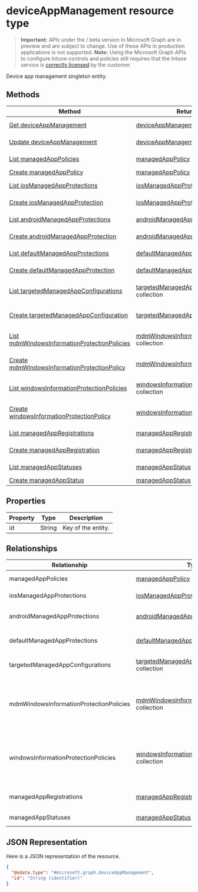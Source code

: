 ﻿# deviceAppManagement resource type

> **Important:** APIs under the / beta version in Microsoft Graph are in preview and are subject to change. Use of these APIs in production applications is not supported.
> **Note:** Using the Microsoft Graph APIs to configure Intune controls and policies still requires that the Intune service is [correctly licensed](https://go.microsoft.com/fwlink/?linkid=839381) by the customer.

Device app management singleton entity.
## Methods
|Method|Return Type|Description|
|---|---|---|
|[Get deviceAppManagement](https://developer.microsoft.com/en-us/graph/docs/api-reference/beta/api/api/intune_mam_deviceappmanagement_get.md)|[deviceAppManagement](https://developer.microsoft.com/en-us/graph/docs/api-reference/beta/api/resources/intune_mam_deviceappmanagement.md)|Read properties and relationships of the [deviceAppManagement](https://developer.microsoft.com/en-us/graph/docs/api-reference/beta/api/resources/intune_mam_deviceappmanagement.md) object.|
|[Update deviceAppManagement](https://developer.microsoft.com/en-us/graph/docs/api-reference/beta/api/api/intune_mam_deviceappmanagement_update.md)|[deviceAppManagement](https://developer.microsoft.com/en-us/graph/docs/api-reference/beta/api/resources/intune_mam_deviceappmanagement.md)|Update the properties of a [deviceAppManagement](https://developer.microsoft.com/en-us/graph/docs/api-reference/beta/api/resources/intune_mam_deviceappmanagement.md) object.|
|[List managedAppPolicies](https://developer.microsoft.com/en-us/graph/docs/api-reference/beta/api/api/intune_mam_managedapppolicy_list.md)|[managedAppPolicy](https://developer.microsoft.com/en-us/graph/docs/api-reference/beta/api/resources/intune_mam_managedapppolicy.md) collection|List properties and relationships of the [managedAppPolicy](https://developer.microsoft.com/en-us/graph/docs/api-reference/beta/api/resources/intune_mam_managedapppolicy.md) objects.|
|[Create managedAppPolicy](https://developer.microsoft.com/en-us/graph/docs/api-reference/beta/api/api/intune_mam_managedapppolicy_create.md)|[managedAppPolicy](https://developer.microsoft.com/en-us/graph/docs/api-reference/beta/api/resources/intune_mam_managedapppolicy.md)|Create a new [managedAppPolicy](https://developer.microsoft.com/en-us/graph/docs/api-reference/beta/api/resources/intune_mam_managedapppolicy.md) object.|
|[List iosManagedAppProtections](https://developer.microsoft.com/en-us/graph/docs/api-reference/beta/api/api/intune_mam_iosmanagedappprotection_list.md)|[iosManagedAppProtection](https://developer.microsoft.com/en-us/graph/docs/api-reference/beta/api/resources/intune_mam_iosmanagedappprotection.md) collection|List properties and relationships of the [iosManagedAppProtection](https://developer.microsoft.com/en-us/graph/docs/api-reference/beta/api/resources/intune_mam_iosmanagedappprotection.md) objects.|
|[Create iosManagedAppProtection](https://developer.microsoft.com/en-us/graph/docs/api-reference/beta/api/api/intune_mam_iosmanagedappprotection_create.md)|[iosManagedAppProtection](https://developer.microsoft.com/en-us/graph/docs/api-reference/beta/api/resources/intune_mam_iosmanagedappprotection.md)|Create a new [iosManagedAppProtection](https://developer.microsoft.com/en-us/graph/docs/api-reference/beta/api/resources/intune_mam_iosmanagedappprotection.md) object.|
|[List androidManagedAppProtections](https://developer.microsoft.com/en-us/graph/docs/api-reference/beta/api/api/intune_mam_androidmanagedappprotection_list.md)|[androidManagedAppProtection](https://developer.microsoft.com/en-us/graph/docs/api-reference/beta/api/resources/intune_mam_androidmanagedappprotection.md) collection|List properties and relationships of the [androidManagedAppProtection](https://developer.microsoft.com/en-us/graph/docs/api-reference/beta/api/resources/intune_mam_androidmanagedappprotection.md) objects.|
|[Create androidManagedAppProtection](https://developer.microsoft.com/en-us/graph/docs/api-reference/beta/api/api/intune_mam_androidmanagedappprotection_create.md)|[androidManagedAppProtection](https://developer.microsoft.com/en-us/graph/docs/api-reference/beta/api/resources/intune_mam_androidmanagedappprotection.md)|Create a new [androidManagedAppProtection](https://developer.microsoft.com/en-us/graph/docs/api-reference/beta/api/resources/intune_mam_androidmanagedappprotection.md) object.|
|[List defaultManagedAppProtections](https://developer.microsoft.com/en-us/graph/docs/api-reference/beta/api/api/intune_mam_defaultmanagedappprotection_list.md)|[defaultManagedAppProtection](https://developer.microsoft.com/en-us/graph/docs/api-reference/beta/api/resources/intune_mam_defaultmanagedappprotection.md) collection|List properties and relationships of the [defaultManagedAppProtection](https://developer.microsoft.com/en-us/graph/docs/api-reference/beta/api/resources/intune_mam_defaultmanagedappprotection.md) objects.|
|[Create defaultManagedAppProtection](https://developer.microsoft.com/en-us/graph/docs/api-reference/beta/api/api/intune_mam_defaultmanagedappprotection_create.md)|[defaultManagedAppProtection](https://developer.microsoft.com/en-us/graph/docs/api-reference/beta/api/resources/intune_mam_defaultmanagedappprotection.md)|Create a new [defaultManagedAppProtection](https://developer.microsoft.com/en-us/graph/docs/api-reference/beta/api/resources/intune_mam_defaultmanagedappprotection.md) object.|
|[List targetedManagedAppConfigurations](https://developer.microsoft.com/en-us/graph/docs/api-reference/beta/api/api/intune_mam_targetedmanagedappconfiguration_list.md)|[targetedManagedAppConfiguration](https://developer.microsoft.com/en-us/graph/docs/api-reference/beta/api/resources/intune_mam_targetedmanagedappconfiguration.md) collection|List properties and relationships of the [targetedManagedAppConfiguration](https://developer.microsoft.com/en-us/graph/docs/api-reference/beta/api/resources/intune_mam_targetedmanagedappconfiguration.md) objects.|
|[Create targetedManagedAppConfiguration](https://developer.microsoft.com/en-us/graph/docs/api-reference/beta/api/api/intune_mam_targetedmanagedappconfiguration_create.md)|[targetedManagedAppConfiguration](https://developer.microsoft.com/en-us/graph/docs/api-reference/beta/api/resources/intune_mam_targetedmanagedappconfiguration.md)|Create a new [targetedManagedAppConfiguration](https://developer.microsoft.com/en-us/graph/docs/api-reference/beta/api/resources/intune_mam_targetedmanagedappconfiguration.md) object.|
|[List mdmWindowsInformationProtectionPolicies](https://developer.microsoft.com/en-us/graph/docs/api-reference/beta/api/api/intune_mam_mdmwindowsinformationprotectionpolicy_list.md)|[mdmWindowsInformationProtectionPolicy](https://developer.microsoft.com/en-us/graph/docs/api-reference/beta/api/resources/intune_mam_mdmwindowsinformationprotectionpolicy.md) collection|List properties and relationships of the [mdmWindowsInformationProtectionPolicy](https://developer.microsoft.com/en-us/graph/docs/api-reference/beta/api/resources/intune_mam_mdmwindowsinformationprotectionpolicy.md) objects.|
|[Create mdmWindowsInformationProtectionPolicy](https://developer.microsoft.com/en-us/graph/docs/api-reference/beta/api/api/intune_mam_mdmwindowsinformationprotectionpolicy_create.md)|[mdmWindowsInformationProtectionPolicy](https://developer.microsoft.com/en-us/graph/docs/api-reference/beta/api/resources/intune_mam_mdmwindowsinformationprotectionpolicy.md)|Create a new [mdmWindowsInformationProtectionPolicy](https://developer.microsoft.com/en-us/graph/docs/api-reference/beta/api/resources/intune_mam_mdmwindowsinformationprotectionpolicy.md) object.|
|[List windowsInformationProtectionPolicies](https://developer.microsoft.com/en-us/graph/docs/api-reference/beta/api/api/intune_mam_windowsinformationprotectionpolicy_list.md)|[windowsInformationProtectionPolicy](https://developer.microsoft.com/en-us/graph/docs/api-reference/beta/api/resources/intune_mam_windowsinformationprotectionpolicy.md) collection|List properties and relationships of the [windowsInformationProtectionPolicy](https://developer.microsoft.com/en-us/graph/docs/api-reference/beta/api/resources/intune_mam_windowsinformationprotectionpolicy.md) objects.|
|[Create windowsInformationProtectionPolicy](https://developer.microsoft.com/en-us/graph/docs/api-reference/beta/api/api/intune_mam_windowsinformationprotectionpolicy_create.md)|[windowsInformationProtectionPolicy](https://developer.microsoft.com/en-us/graph/docs/api-reference/beta/api/resources/intune_mam_windowsinformationprotectionpolicy.md)|Create a new [windowsInformationProtectionPolicy](https://developer.microsoft.com/en-us/graph/docs/api-reference/beta/api/resources/intune_mam_windowsinformationprotectionpolicy.md) object.|
|[List managedAppRegistrations](https://developer.microsoft.com/en-us/graph/docs/api-reference/beta/api/api/intune_mam_managedappregistration_list.md)|[managedAppRegistration](https://developer.microsoft.com/en-us/graph/docs/api-reference/beta/api/resources/intune_mam_managedappregistration.md) collection|List properties and relationships of the [managedAppRegistration](https://developer.microsoft.com/en-us/graph/docs/api-reference/beta/api/resources/intune_mam_managedappregistration.md) objects.|
|[Create managedAppRegistration](https://developer.microsoft.com/en-us/graph/docs/api-reference/beta/api/api/intune_mam_managedappregistration_create.md)|[managedAppRegistration](https://developer.microsoft.com/en-us/graph/docs/api-reference/beta/api/resources/intune_mam_managedappregistration.md)|Create a new [managedAppRegistration](https://developer.microsoft.com/en-us/graph/docs/api-reference/beta/api/resources/intune_mam_managedappregistration.md) object.|
|[List managedAppStatuses](https://developer.microsoft.com/en-us/graph/docs/api-reference/beta/api/api/intune_mam_managedappstatus_list.md)|[managedAppStatus](https://developer.microsoft.com/en-us/graph/docs/api-reference/beta/api/resources/intune_mam_managedappstatus.md) collection|List properties and relationships of the [managedAppStatus](https://developer.microsoft.com/en-us/graph/docs/api-reference/beta/api/resources/intune_mam_managedappstatus.md) objects.|
|[Create managedAppStatus](https://developer.microsoft.com/en-us/graph/docs/api-reference/beta/api/api/intune_mam_managedappstatus_create.md)|[managedAppStatus](https://developer.microsoft.com/en-us/graph/docs/api-reference/beta/api/resources/intune_mam_managedappstatus.md)|Create a new [managedAppStatus](https://developer.microsoft.com/en-us/graph/docs/api-reference/beta/api/resources/intune_mam_managedappstatus.md) object.|

## Properties
|Property|Type|Description|
|---|---|---|
|id|String|Key of the entity.|

## Relationships
|Relationship|Type|Description|
|---|---|---|
|managedAppPolicies|[managedAppPolicy](https://developer.microsoft.com/en-us/graph/docs/api-reference/beta/api/resources/intune_mam_managedapppolicy.md) collection|Managed app policies.|
|iosManagedAppProtections|[iosManagedAppProtection](https://developer.microsoft.com/en-us/graph/docs/api-reference/beta/api/resources/intune_mam_iosmanagedappprotection.md) collection|iOS managed app policies.|
|androidManagedAppProtections|[androidManagedAppProtection](https://developer.microsoft.com/en-us/graph/docs/api-reference/beta/api/resources/intune_mam_androidmanagedappprotection.md) collection|Android managed app policies.|
|defaultManagedAppProtections|[defaultManagedAppProtection](https://developer.microsoft.com/en-us/graph/docs/api-reference/beta/api/resources/intune_mam_defaultmanagedappprotection.md) collection|Default managed app policies.|
|targetedManagedAppConfigurations|[targetedManagedAppConfiguration](https://developer.microsoft.com/en-us/graph/docs/api-reference/beta/api/resources/intune_mam_targetedmanagedappconfiguration.md) collection|Targeted managed app configurations.|
|mdmWindowsInformationProtectionPolicies|[mdmWindowsInformationProtectionPolicy](https://developer.microsoft.com/en-us/graph/docs/api-reference/beta/api/resources/intune_mam_mdmwindowsinformationprotectionpolicy.md) collection|Windows information protection for apps running on devices which are MDM enrolled.|
|windowsInformationProtectionPolicies|[windowsInformationProtectionPolicy](https://developer.microsoft.com/en-us/graph/docs/api-reference/beta/api/resources/intune_mam_windowsinformationprotectionpolicy.md) collection|Windows information protection for apps running on devices which are not MDM enrolled.|
|managedAppRegistrations|[managedAppRegistration](https://developer.microsoft.com/en-us/graph/docs/api-reference/beta/api/resources/intune_mam_managedappregistration.md) collection|The managed app registrations.|
|managedAppStatuses|[managedAppStatus](https://developer.microsoft.com/en-us/graph/docs/api-reference/beta/api/resources/intune_mam_managedappstatus.md) collection|The managed app statuses.|

## JSON Representation
Here is a JSON representation of the resource.
<!-- {
  "blockType": "resource",
  "keyProperty": "id",
  "@odata.type": "microsoft.graph.deviceAppManagement"
}
-->
```json
{
  "@odata.type": "#microsoft.graph.deviceAppManagement",
  "id": "String (identifier)"
}
```



